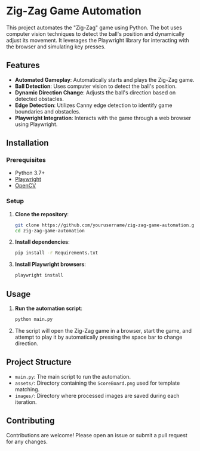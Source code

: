# Zig-Zag Game Automation

This project automates the "Zig-Zag" game using Python. The bot uses computer vision techniques to detect the ball's position and dynamically adjust its movement. It leverages the Playwright library for interacting with the browser and simulating key presses.

## Features

- **Automated Gameplay**: Automatically starts and plays the Zig-Zag game.
- **Ball Detection**: Uses computer vision to detect the ball's position.
- **Dynamic Direction Change**: Adjusts the ball's direction based on detected obstacles.
- **Edge Detection**: Utilizes Canny edge detection to identify game boundaries and obstacles.
- **Playwright Integration**: Interacts with the game through a web browser using Playwright.

## Installation

### Prerequisites

- Python 3.7+
- [Playwright](https://playwright.dev/python/docs/intro)
- [OpenCV](https://opencv.org/)

### Setup

1. **Clone the repository**:

    ```bash
    git clone https://github.com/yourusername/zig-zag-game-automation.git
    cd zig-zag-game-automation
    ```

2. **Install dependencies**:

    ```bash
    pip install -r Requirements.txt
    ```

3. **Install Playwright browsers**:

    ```bash
    playwright install
    ```

## Usage

1. **Run the automation script**:

    ```bash
    python main.py
    ```

2. The script will open the Zig-Zag game in a browser, start the game, and attempt to play it by automatically pressing the space bar to change direction.

## Project Structure

- `main.py`: The main script to run the automation.
- `assets/`: Directory containing the `ScoreBoard.png` used for template matching.
- `images/`: Directory where processed images are saved during each iteration.

## Contributing

Contributions are welcome! Please open an issue or submit a pull request for any changes.
